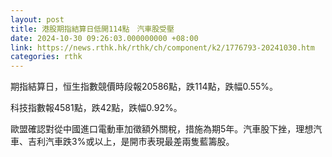 ```yaml
---
layout: post
title: 港股期指結算日低開114點　汽車股受壓
date: 2024-10-30 09:26:03.000000000 +08:00
link: https://news.rthk.hk/rthk/ch/component/k2/1776793-20241030.htm
categories: rthk
---
```


期指結算日，恒生指數競價時段報20586點，跌114點，跌幅0.55%。

科技指數報4581點，跌42點，跌幅0.92%。

歐盟確認對從中國進口電動車加徵額外關稅，措施為期5年。汽車股下挫，理想汽車、吉利汽車跌3%或以上，是開市表現最差兩隻藍籌股。
